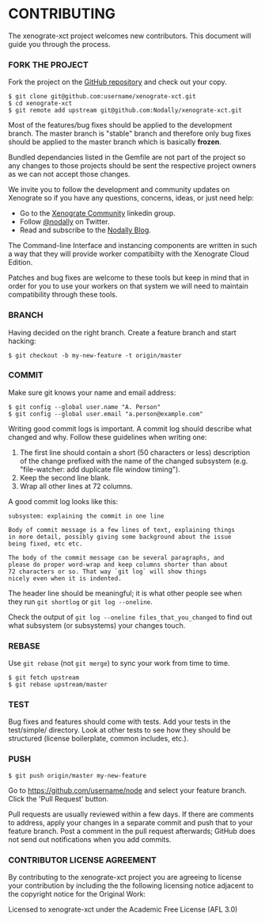 # CONTRIBUTING

The xenograte-xct project welcomes new contributors. This document will guide you through the process.


### FORK THE PROJECT

Fork the project on the [GitHub repository](https://github.com/nodally/xenograte-xct) and check out
your copy.

```
$ git clone git@github.com:username/xenograte-xct.git
$ cd xenograte-xct
$ git remote add upstream git@github.com:Nodally/xenograte-xct.git
```

Most of the features/bug fixes should be applied to the development branch. The master branch is "stable" 
branch and therefore only bug fixes should be applied to the master branch which is basically **frozen**.

Bundled dependancies listed in the Gemfile are not part of the project so any changes to those projects 
should be sent the respective project owners as we can not accept those changes.

We invite you to follow the development and community updates on Xenograte so if you have any questions, 
concerns, ideas, or just need help: 
- Go to the [Xenograte Community][23] linkedin group.
- Follow [@nodally][21] on Twitter.
- Read and subscribe to the [Nodally Blog][22].

[21]: http://twitter.com/nodally
[22]: http://blog.nodally.com
[23]: http://www.linkedin.com/groups/Xenograte-Community-5068501

The Command-line Interface and instancing components are written in such a way that they will provide 
worker compatibilty with the Xenograte Cloud Edition.

Patches and bug fixes are welcome to these tools but keep in mind that in order for you to use your 
workers on that system we will need to maintain compatibility through these tools. 


### BRANCH

Having decided on the right branch. Create a feature branch and start hacking:

```
$ git checkout -b my-new-feature -t origin/master
```

### COMMIT

Make sure git knows your name and email address:

```
$ git config --global user.name "A. Person"
$ git config --global user.email "a.person@example.com"
```

Writing good commit logs is important. A commit log should describe what changed and why. Follow these 
guidelines when writing one:

1. The first line should contain a short (50 characters or less) 
   description of the change prefixed with the name of the changed
   subsystem (e.g. "file-watcher: add duplicate file window timing").
2. Keep the second line blank.
3. Wrap all other lines at 72 columns.

A good commit log looks like this:

```
subsystem: explaining the commit in one line

Body of commit message is a few lines of text, explaining things
in more detail, possibly giving some background about the issue
being fixed, etc etc.

The body of the commit message can be several paragraphs, and
please do proper word-wrap and keep columns shorter than about
72 characters or so. That way `git log` will show things
nicely even when it is indented.
```

The header line should be meaningful; it is what other people see when they
run `git shortlog` or `git log --oneline`.

Check the output of `git log --oneline files_that_you_changed` to find out
what subsystem (or subsystems) your changes touch.


### REBASE

Use `git rebase` (not `git merge`) to sync your work from time to time.

```
$ git fetch upstream
$ git rebase upstream/master
```


### TEST

Bug fixes and features should come with tests.  Add your tests in the
test/simple/ directory.  Look at other tests to see how they should be
structured (license boilerplate, common includes, etc.).


### PUSH

```
$ git push origin/master my-new-feature
```

Go to https://github.com/username/node and select your feature branch.  Click
the 'Pull Request' button.

Pull requests are usually reviewed within a few days.  If there are comments
to address, apply your changes in a separate commit and push that to your
feature branch.  Post a comment in the pull request afterwards; GitHub does
not send out notifications when you add commits.


### CONTRIBUTOR LICENSE AGREEMENT

By contributing to the xenograte-xct project you are agreeing to license your 
contribution by including the the following licensing notice adjacent to the 
copyright notice for the Original Work:

Licensed to xenograte-xct under the Academic Free License (AFL 3.0)
